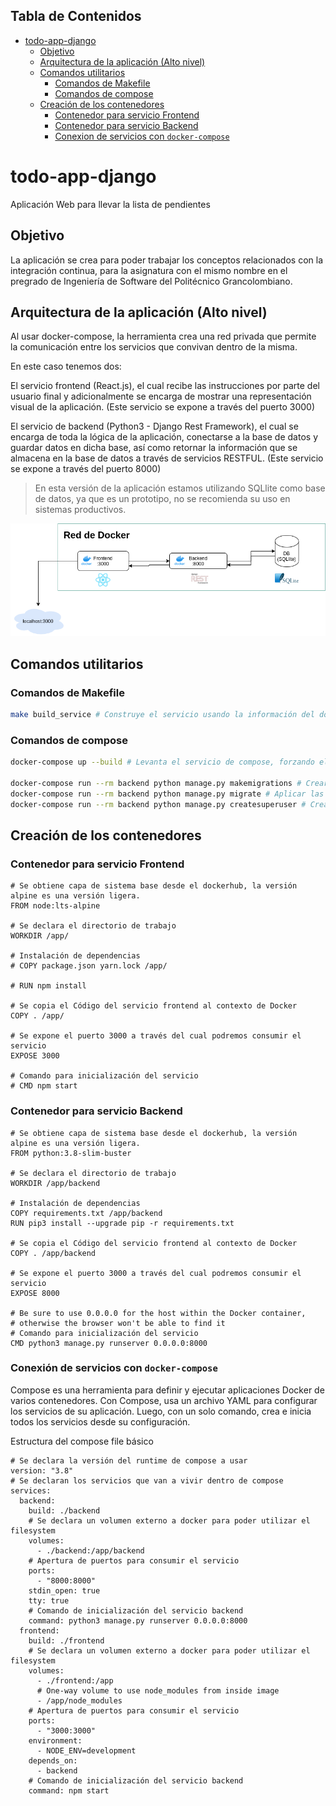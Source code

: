 ## Tabla de Contenidos

- [todo-app-django](#todo-app-django)
  * [Objetivo](#objetivo)
  * [Arquitectura de la aplicación (Alto nivel)](#arquitectura-de-la-aplicaci-n--alto-nivel-)
  * [Comandos utilitarios](#comandos-utilitarios)
    + [Comandos de Makefile](#comandos-de-makefile)
    + [Comandos de compose](#comandos-de-compose)
  * [Creación de los contenedores](#creaci-n-de-los-contenedores)
    + [Contenedor para servicio Frontend](#contenedor-para-servicio-frontend)
    + [Contenedor para servicio Backend](#contenedor-para-servicio-backend)
    + [Conexion de servicios con `docker-compose`](#conexi-n-de-servicios-con--docker-compose-)

# todo-app-django
Aplicación Web para llevar la lista de pendientes 

## Objetivo

La aplicación se crea para poder trabajar los conceptos relacionados con la integración continua, para la asignatura con el mismo nombre en el pregrado de Ingeniería de Software del Politécnico Grancolombiano.

## Arquitectura de la aplicación (Alto nivel)

Al usar docker-compose, la herramienta crea una red privada que permite la comunicación entre los servicios que convivan dentro de la misma.

En este caso tenemos dos: 

El servicio frontend (React.js), el cual recibe las instrucciones por parte del usuario final y adicionalmente se encarga de mostrar una representación visual de la aplicación. (Este servicio se expone a través del puerto 3000)

El servicio de backend (Python3 - Django Rest Framework), el cual se encarga de toda la lógica de la aplicación, conectarse a la base de datos y guardar datos en dicha base, así como retornar la información que se almacena en la base de datos a través de servicios RESTFUL. (Este servicio se expone a través del puerto 8000)

> En esta versión de la aplicación estamos utilizando SQLlite como base de datos, ya que es un prototipo, no se recomienda su uso en sistemas productivos.

![Foto arquitectura de la app](./arquitectura_general_todoapp.png)

## Comandos utilitarios

### Comandos de Makefile

```bash
make build_service # Construye el servicio usando la información del docker-compose (Se requiere docker y docker-compose instalado para esto)
```

### Comandos de compose

```bash
docker-compose up --build # Levanta el servicio de compose, forzando el build de los contenedores de docker relacionados en el

docker-compose run --rm backend python manage.py makemigrations # Crear las migraciones de la base de datos
docker-compose run --rm backend python manage.py migrate # Aplicar las migraciones en la base de datos
docker-compose run --rm backend python manage.py createsuperuser # Crear super usuario para django admin
```

## Creación de los contenedores

### Contenedor para servicio Frontend

```Docker
# Se obtiene capa de sistema base desde el dockerhub, la versión alpine es una versión ligera.
FROM node:lts-alpine

# Se declara el directorio de trabajo
WORKDIR /app/

# Instalación de dependencias
# COPY package.json yarn.lock /app/

# RUN npm install

# Se copia el Código del servicio frontend al contexto de Docker
COPY . /app/

# Se expone el puerto 3000 a través del cual podremos consumir el servicio
EXPOSE 3000

# Comando para inicialización del servicio
# CMD npm start
```

### Contenedor para servicio Backend

```Docker
# Se obtiene capa de sistema base desde el dockerhub, la versión alpine es una versión ligera.
FROM python:3.8-slim-buster

# Se declara el directorio de trabajo
WORKDIR /app/backend

# Instalación de dependencias
COPY requirements.txt /app/backend
RUN pip3 install --upgrade pip -r requirements.txt

# Se copia el Código del servicio frontend al contexto de Docker
COPY . /app/backend

# Se expone el puerto 3000 a través del cual podremos consumir el servicio
EXPOSE 8000

# Be sure to use 0.0.0.0 for the host within the Docker container,
# otherwise the browser won't be able to find it
# Comando para inicialización del servicio
CMD python3 manage.py runserver 0.0.0.0:8000
```

### Conexión de servicios con `docker-compose`

Compose es una herramienta para definir y ejecutar aplicaciones Docker de varios contenedores. Con Compose, usa un archivo YAML para configurar los servicios de su aplicación. Luego, con un solo comando, crea e inicia todos los servicios desde su configuración.

Estructura del compose file básico

```Docker
# Se declara la versión del runtime de compose a usar
version: "3.8"                                              
# Se declaran los servicios que van a vivir dentro de compose
services:                                                   
  backend:
    build: ./backend
    # Se declara un volumen externo a docker para poder utilizar el filesystem
    volumes:
      - ./backend:/app/backend                              
    # Apertura de puertos para consumir el servicio
    ports:
      - "8000:8000"                                         
    stdin_open: true
    tty: true
    # Comando de inicialización del servicio backend
    command: python3 manage.py runserver 0.0.0.0:8000       
  frontend:
    build: ./frontend
    # Se declara un volumen externo a docker para poder utilizar el filesystem
    volumes:
      - ./frontend:/app                                     
      # One-way volume to use node_modules from inside image
      - /app/node_modules
    # Apertura de puertos para consumir el servicio
    ports:
      - "3000:3000"                                         
    environment:
      - NODE_ENV=development
    depends_on:                                             
      - backend
    # Comando de inicialización del servicio backend
    command: npm start                                      
```



